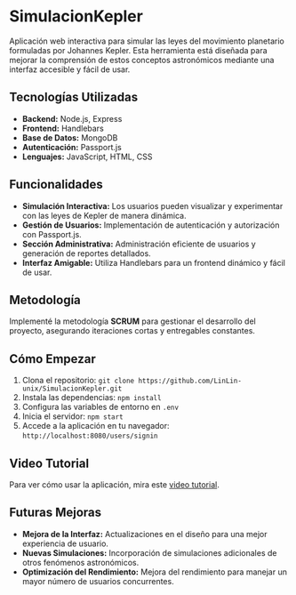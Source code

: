 # SimulacionKepler

Aplicación web interactiva para simular las leyes del movimiento planetario formuladas por Johannes Kepler. Esta herramienta está diseñada para mejorar la comprensión de estos conceptos astronómicos mediante una interfaz accesible y fácil de usar.

## Tecnologías Utilizadas

- **Backend:** Node.js, Express
- **Frontend:** Handlebars
- **Base de Datos:** MongoDB
- **Autenticación:** Passport.js
- **Lenguajes:** JavaScript, HTML, CSS

## Funcionalidades

- **Simulación Interactiva:** Los usuarios pueden visualizar y experimentar con las leyes de Kepler de manera dinámica.
- **Gestión de Usuarios:** Implementación de autenticación y autorización con Passport.js.
- **Sección Administrativa:** Administración eficiente de usuarios y generación de reportes detallados.
- **Interfaz Amigable:** Utiliza Handlebars para un frontend dinámico y fácil de usar.

## Metodología

Implementé la metodología **SCRUM** para gestionar el desarrollo del proyecto, asegurando iteraciones cortas y entregables constantes.

## Cómo Empezar

1. Clona el repositorio: `git clone https://github.com/LinLin-unix/SimulacionKepler.git`
2. Instala las dependencias: `npm install`
3. Configura las variables de entorno en `.env`
4. Inicia el servidor: `npm start`
5. Accede a la aplicación en tu navegador: `http://localhost:8080/users/signin`

## Video Tutorial

Para ver cómo usar la aplicación, mira este [video tutorial](https://youtu.be/rpZdlfySGMg).

## Futuras Mejoras

- **Mejora de la Interfaz:** Actualizaciones en el diseño para una mejor experiencia de usuario.
- **Nuevas Simulaciones:** Incorporación de simulaciones adicionales de otros fenómenos astronómicos.
- **Optimización del Rendimiento:** Mejora del rendimiento para manejar un mayor número de usuarios concurrentes.
